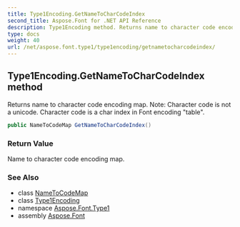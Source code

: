 ```yaml
---
title: Type1Encoding.GetNameToCharCodeIndex
second_title: Aspose.Font for .NET API Reference
description: Type1Encoding method. Returns name to character code encoding map. Note Character code is not a unicode. Character code is a char index in Font encoding table
type: docs
weight: 40
url: /net/aspose.font.type1/type1encoding/getnametocharcodeindex/
---
```

## Type1Encoding.GetNameToCharCodeIndex method

Returns name to character code encoding map. Note: Character code is not a unicode. Character code is a char index in Font encoding "table".

```csharp
public NameToCodeMap GetNameToCharCodeIndex()
```

### Return Value

Name to character code encoding map.

### See Also

* class [NameToCodeMap](../../../aspose.font/nametocodemap/)
* class [Type1Encoding](../)
* namespace [Aspose.Font.Type1](../../type1encoding/)
* assembly [Aspose.Font](../../../)


